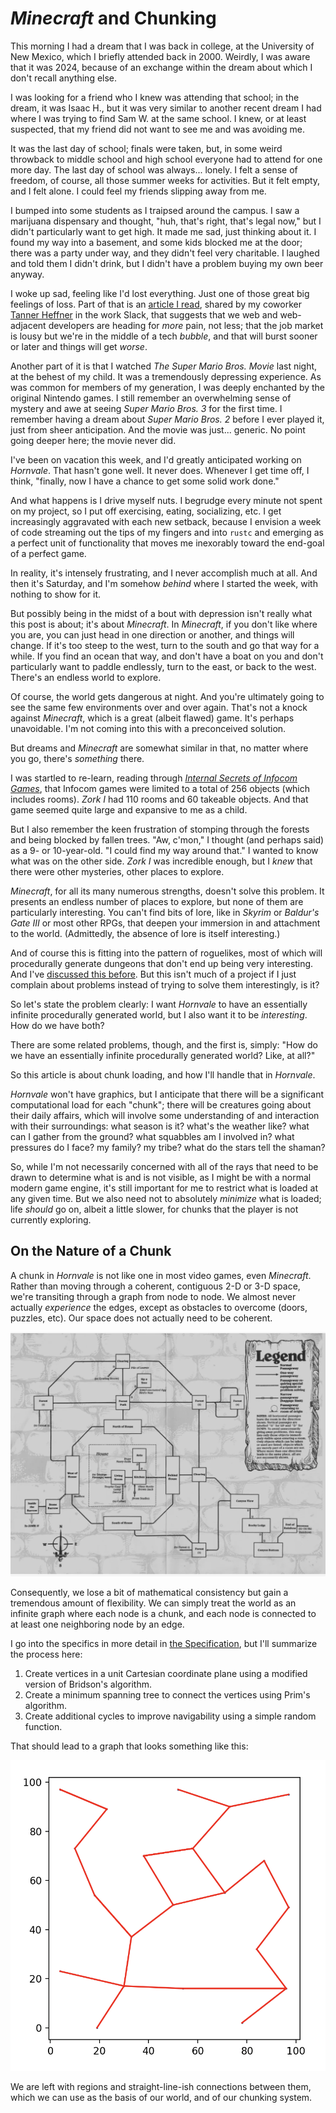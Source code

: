 # _Minecraft_ and Chunking

This morning I had a dream that I was back in college, at the University of New Mexico, which I briefly attended back in 2000. Weirdly, I was aware that it was 2024, because of an exchange within the dream about which I don't recall anything else.

I was looking for a friend who I knew was attending that school; in the dream, it was Isaac H., but it was very similar to another recent dream I had where I was trying to find Sam W. at the same school. I knew, or at least suspected, that my friend did not want to see me and was avoiding me.

It was the last day of school; finals were taken, but, in some weird throwback to middle school and high school everyone had to attend for one more day. The last day of school was always... lonely. I felt a sense of freedom, of course, all those summer weeks for activities. But it felt empty, and I felt alone. I could feel my friends slipping away from me.

I bumped into some students as I traipsed around the campus. I saw a marijuana dispensary and thought, "huh, that's right, that's legal now," but I didn't particularly want to get high. It made me sad, just thinking about it. I found my way into a basement, and some kids blocked me at the door; there was a party under way, and they didn't feel very charitable. I laughed and told them I didn't drink, but I didn't have a problem buying my own beer anyway.

I woke up sad, feeling like I'd lost everything. Just one of those great big feelings of loss. Part of that is an [article I read](https://github.com/department-of-veterans-affairs/va.gov-cms/issues/15187), shared by my coworker [Tanner Heffner](https://www.heffner.dev) in the work Slack, that suggests that we web and web-adjacent developers are heading for _more_ pain, not less; that the job market is lousy but we're in the middle of a tech _bubble_, and that will burst sooner or later and things will get _worse_.

Another part of it is that I watched _The Super Mario Bros. Movie_ last night, at the behest of my child. It was a tremendously depressing experience. As was common for members of my generation, I was deeply enchanted by the original Nintendo games. I still remember an overwhelming sense of mystery and awe at seeing _Super Mario Bros. 3_ for the first time. I remember having a dream about _Super Mario Bros. 2_ before I ever played it, just from sheer anticipation. And the movie was just... generic. No point going deeper here; the movie never did.

I've been on vacation this week, and I'd greatly anticipated working on _Hornvale_. That hasn't gone well. It never does. Whenever I get time off, I think, "finally, now I have a chance to get some solid work done."

And what happens is I drive myself nuts. I begrudge every minute not spent on my project, so I put off exercising, eating, socializing, etc. I get increasingly aggravated with each new setback, because I envision a week of code streaming out the tips of my fingers and into `rustc` and emerging as a perfect unit of functionality that moves me inexorably toward the end-goal of a perfect game.

In reality, it's intensely frustrating, and I never accomplish much at all. And then it's Saturday, and I'm somehow _behind_ where I started the week, with nothing to show for it.

But possibly being in the midst of a bout with depression isn't really what this post is about; it's about _Minecraft_. In _Minecraft_, if you don't like where you are, you can just head in one direction or another, and things will change. If it's too steep to the west, turn to the south and go that way for a while. If you find an ocean that way, and don't have a boat on you and don't particularly want to paddle endlessly, turn to the east, or back to the west. There's an endless world to explore.

Of course, the world gets dangerous at night. And you're ultimately going to see the same few environments over and over again. That's not a knock against _Minecraft_, which is a great (albeit flawed) game. It's perhaps unavoidable. I'm not coming into this with a preconceived solution.

But dreams and _Minecraft_ are somewhat similar in that, no matter where you go, there's _something_ there.

I was startled to re-learn, reading through _[Internal Secrets of Infocom Games](https://eblong.com/infocom/other/Internal_Secrets_Ko_2019.pdf)_, that Infocom games were limited to a total of 256 objects (which includes rooms). _Zork I_ had 110 rooms and 60 takeable objects. And that game seemed quite large and expansive to me as a child.

But I also remember the keen frustration of stomping through the forests and being blocked by fallen trees. "Aw, c'mon," I thought (and perhaps said) as a 9- or 10-year-old. "I could find my way around that." I wanted to know what was on the other side. _Zork I_ was incredible enough, but I _knew_ that there were other mysteries, other places to explore.

_Minecraft_, for all its many numerous strengths, doesn't solve this problem. It presents an endless number of places to explore, but none of them are particularly interesting. You can't find bits of lore, like in _Skyrim_ or _Baldur's Gate III_ or most other RPGs, that deepen your immersion in and attachment to the world. (Admittedly, the absence of lore is itself interesting.)

And of course this is fitting into the pattern of roguelikes, most of which will procedurally generate dungeons that don't end up being very interesting. And I've [discussed this before](https://hornvale.github.io/book/004_dungeons/_introduction.html). But this isn't much of a project if I just complain about problems instead of trying to solve them interestingly, is it?

So let's state the problem clearly: I want _Hornvale_ to have an essentially infinite procedurally generated world, but I also want it to be _interesting_. How do we have both?

There are some related problems, though, and the first is, simply: "How do we have an essentially infinite procedurally generated world? Like, at all?"

So this article is about chunk loading, and how I'll handle that in _Hornvale_.

_Hornvale_ won't have graphics, but I anticipate that there will be a significant computational load for each "chunk"; there will be creatures going about their daily affairs, which will involve some understanding of and interaction with their surroundings: what season is it? what's the weather like? what can I gather from the ground? what squabbles am I involved in? what pressures do I face? my family? my tribe? what do the stars tell the shaman?

So, while I'm not necessarily concerned with all of the rays that need to be drawn to determine what is and is not visible, as I might be with a normal modern game engine, it's still important for me to restrict what is loaded at any given time. But we also need not to absolutely _minimize_ what is loaded; life _should_ go on, albeit a little slower, for chunks that the player is not currently exploring.

## On the Nature of a Chunk

A chunk in _Hornvale_ is not like one in most video games, even _Minecraft_. Rather than moving through a coherent, contiguous 2-D or 3-D space, we're transiting through a graph from node to node. We almost never actually _experience_ the edges, except as obstacles to overcome (doors, puzzles, etc). Our space does not actually need to be coherent.

![_Zork I_ map](./images/zork-1-map-1.webp)

Consequently, we lose a bit of mathematical consistency but gain a tremendous amount of flexibility. We can simply treat the world as an infinite graph where each node is a chunk, and each node is connected to at least one neighboring node by an edge.

I go into the specifics in more detail in [the Specification](https://github.com/hornvale/spec/), but I'll summarize the process here:

1. Create vertices in a unit Cartesian coordinate plane using a modified version of Bridson's algorithm.
2. Create a minimum spanning tree to connect the vertices using Prim's algorithm.
3. Create additional cycles to improve navigability using a simple random function.

That should lead to a graph that looks something like this:

![World Example](./images/cycles_example.png)

We are left with regions and straight-line-ish connections between them, which we can use as the basis of our world, and of our chunking system.
